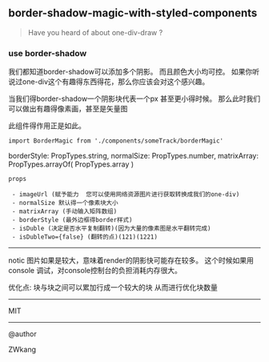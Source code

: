 ## border-shadow-magic-with-styled-components
> Have you heard of about one-div-draw ?

### use border-shadow

我们都知道border-shadow可以添加多个阴影。
而且颜色大小均可控。
如果你听说过one-div这个有趣得东西得花，那么你应该会对这个感兴趣。

当我们得border-shadow一个阴影块代表一个px 甚至更小得时候。
那么此时我们可以做出有趣得像素画，甚至是矢量图


此组件得作用正是如此。
```
import BorderMagic from './components/someTrack/borderMagic'
```



  borderStyle: PropTypes.string,
  normalSize: PropTypes.number,
  matrixArray: PropTypes.arrayOf(
    PropTypes.array
  )


```
props

 - imageUrl (赋予能力  您可以使用网络资源图片进行获取转换成我们的one-div)
 - normalSize 默认得一个像素块大小
 - matrixArray (手动输入矩阵数组)
 - borderStyle (最外边框得border样式)
 - isDuble (决定是否水平复制翻转)(因为大量的像素图是水平翻转完成)
 - isDubleTwo={false} (翻转的点)(121)(1221)
```

---
notic
图片如果是较大，意味着render的阴影快可能存在较多。
这个时候如果用console 调试，对console控制台的负担消耗内存很大。

优化点:
块与块之间可以累加行成一个较大的块 从而进行优化块数量

---

MIT

---
@author

ZWkang